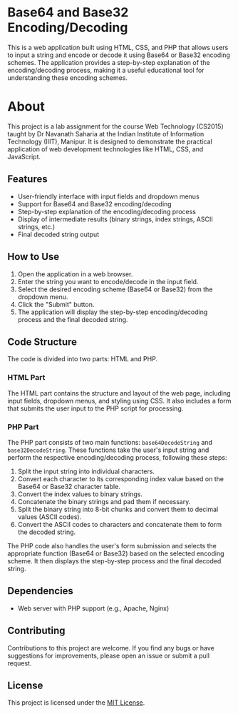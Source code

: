 # Base64 and Base32 Encoding/Decoding

This is a web application built using HTML, CSS, and PHP that allows users to input a string and encode or decode it using Base64 or Base32 encoding schemes. The application provides a step-by-step explanation of the encoding/decoding process, making it a useful educational tool for understanding these encoding schemes.

# About

This project is a lab assignment for the course Web Technology (CS2015) taught by Dr Navanath Saharia at the Indian Institute of Information Technology (IIIT), Manipur. It is designed to demonstrate the practical application of web development technologies like HTML, CSS, and JavaScript.

## Features

- User-friendly interface with input fields and dropdown menus
- Support for Base64 and Base32 encoding/decoding
- Step-by-step explanation of the encoding/decoding process
- Display of intermediate results (binary strings, index strings, ASCII strings, etc.)
- Final decoded string output

## How to Use

1. Open the application in a web browser.
2. Enter the string you want to encode/decode in the input field.
3. Select the desired encoding scheme (Base64 or Base32) from the dropdown menu.
4. Click the "Submit" button.
5. The application will display the step-by-step encoding/decoding process and the final decoded string.

## Code Structure

The code is divided into two parts: HTML and PHP.

### HTML Part

The HTML part contains the structure and layout of the web page, including input fields, dropdown menus, and styling using CSS. It also includes a form that submits the user input to the PHP script for processing.

### PHP Part

The PHP part consists of two main functions: `base64DecodeString` and `base32DecodeString`. These functions take the user's input string and perform the respective encoding/decoding process, following these steps:

1. Split the input string into individual characters.
2. Convert each character to its corresponding index value based on the Base64 or Base32 character table.
3. Convert the index values to binary strings.
4. Concatenate the binary strings and pad them if necessary.
5. Split the binary string into 8-bit chunks and convert them to decimal values (ASCII codes).
6. Convert the ASCII codes to characters and concatenate them to form the decoded string.

The PHP code also handles the user's form submission and selects the appropriate function (Base64 or Base32) based on the selected encoding scheme. It then displays the step-by-step process and the final decoded string.

## Dependencies

- Web server with PHP support (e.g., Apache, Nginx)

## Contributing

Contributions to this project are welcome. If you find any bugs or have suggestions for improvements, please open an issue or submit a pull request.

## License

This project is licensed under the [MIT License](LICENSE).
